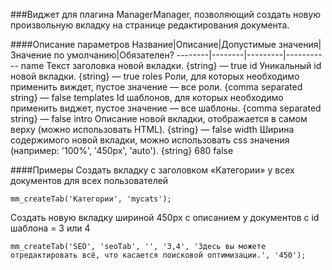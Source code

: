 ###Виджет для плагина ManagerManager, позволяющий создать новую произвольную вкладку на странице редактирования документа.

####Описание параметров
Название|Описание|Допустимые значения|Значение по умолчанию|Обязателен?
--------|--------|---------|-----------
name	Текст заголовка новой вкладки.	{string}	—	true
id	Уникальный id новой вкладки.	{string}	—	true
roles	Роли, для которых необходимо применить виждет, пустое значение — все роли.	{comma separated string}	—	false
templates	Id шаблонов, для которых необходимо применить виджет, пустое значение — все шаблоны.	{comma separated string}	—	false
intro	Описание новой вкладки, отображается в самом верху (можно использовать HTML).	{string}	—	false
width	Ширина содержимого новой вкладки, можно использовать css значения (например: '100%', '450px', 'auto').	{string}	680	false

####Примеры
Создать вкладку с заголовком «Категории» у всех документов для всех пользователей
 
	mm_createTab('Категории', 'mycats');
Создать новую вкладку шириной 450px с описанием у документов с id шаблона = 3 или 4
	
	mm_createTab('SEO', 'seoTab', '', '3,4', 'Здесь вы можете отредактировать всё, что касается поисковой оптимизации.', '450');